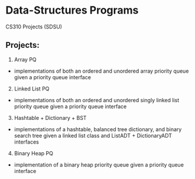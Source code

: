 # Data-Structures Programs
CS310 Projects (SDSU)
## Projects:
1) Array PQ
- implementations of both an ordered and unordered array priority queue given a priority queue interface
2) Linked List PQ
- implementations of both an ordered and unordered singly linked list priority queue given a priority queue interface
3) Hashtable + Dictionary + BST
- implementations of a hashtable, balanced tree dictionary, and binary search tree given a linked list class and ListADT + DictionaryADT interfaces
4) Binary Heap PQ
- implementation of a binary heap priority queue given a priority queue interface
